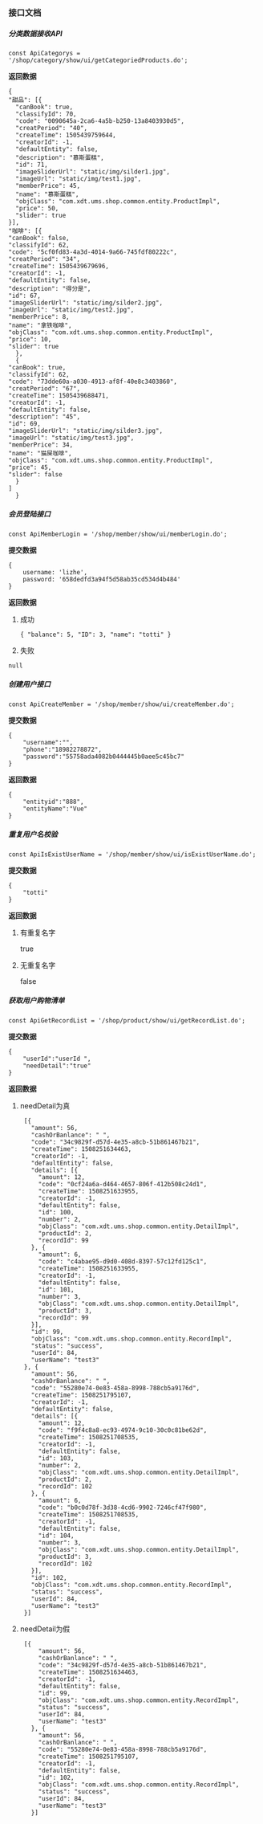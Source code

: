 ### 接口文档

##### 分类数据接收API

    const ApiCategorys = '/shop/category/show/ui/getCategoriedProducts.do';
    

**返回数据**

	{
	"甜品": [{
	  "canBook": true,
	  "classifyId": 70,
	  "code": "0090645a-2ca6-4a5b-b250-13a8403930d5",
	  "creatPeriod": "40",
	  "createTime": 1505439759644,
	  "creatorId": -1,
	  "defaultEntity": false,
	  "description": "慕斯蛋糕",
	  "id": 71,
	  "imageSliderUrl": "static/img/silder1.jpg",
	  "imageUrl": "static/img/test1.jpg",
	  "memberPrice": 45,
	  "name": "慕斯蛋糕",
	  "objClass": "com.xdt.ums.shop.common.entity.ProductImpl",
	  "price": 50,
	  "slider": true
	}],
	"咖啡": [{
	"canBook": false,
	"classifyId": 62,
	"code": "5cf0fd83-4a3d-4014-9a66-745fdf80222c",
	"creatPeriod": "34",
	"createTime": 1505439679696,
	"creatorId": -1,
	"defaultEntity": false,
	"description": "得分是",
	"id": 67,
	"imageSliderUrl": "static/img/silder2.jpg",
	"imageUrl": "static/img/test2.jpg",
	"memberPrice": 8,
	"name": "拿铁咖啡",
	"objClass": "com.xdt.ums.shop.common.entity.ProductImpl",
	"price": 10,
	"slider": true
	  },
	  {
	"canBook": true,
	"classifyId": 62,
	"code": "73dde60a-a030-4913-af8f-40e8c3403860",
	"creatPeriod": "67",
	"createTime": 1505439688471,
	"creatorId": -1,
	"defaultEntity": false,
	"description": "45",
	"id": 69,
	"imageSliderUrl": "static/img/silder3.jpg",
	"imageUrl": "static/img/test3.jpg",
	"memberPrice": 34,
	"name": "猫屎咖啡",
	"objClass": "com.xdt.ums.shop.common.entity.ProductImpl",
	"price": 45,
	"slider": false
	  }
	]
	  }


##### 会员登陆接口

    const ApiMemberLogin = '/shop/member/show/ui/memberLogin.do';

**提交数据**

    { 
		username: 'lizhe',
      	password: '658dedfd3a94f5d58ab35cd534d4b484'
	}

**返回数据**

1. 成功

	`{
		"balance": 5,
		"ID": 3,
		"name": "totti"
	}`

2. 失败

`
null
`

##### 创建用户接口

    const ApiCreateMember = '/shop/member/show/ui/createMember.do';

**提交数据**

	{
		"username":"",
		"phone":"18982278872",
		"password":"55758ada4082b0444445b0aee5c45bc7"
	}


**返回数据**

	{
		"entityid":"888",
		"entityName":"Vue"
	}


#####  重复用户名校验
	const ApiIsExistUserName = '/shop/member/show/ui/isExistUserName.do';

**提交数据**

	{
		"totti"
	}

**返回数据**

1. 有重复名字

	true

2. 无重复名字
	
	false

##### 获取用户购物清单
	const ApiGetRecordList = '/shop/product/show/ui/getRecordList.do';

**提交数据**

	{
		"userId":"userId ",
		"needDetail":"true"
	}

**返回数据**

1. needDetail为真
 

		[{
		  "amount": 56,
		  "cashOrBanlance": " ",
		  "code": "34c9829f-d57d-4e35-a8cb-51b861467b21",
		  "createTime": 1508251634463,
		  "creatorId": -1,
		  "defaultEntity": false,
		  "details": [{
		    "amount": 12,
		    "code": "0cf24a6a-d464-4657-806f-412b508c24d1",
		    "createTime": 1508251633955,
		    "creatorId": -1,
		    "defaultEntity": false,
		    "id": 100,
		    "number": 2,
		    "objClass": "com.xdt.ums.shop.common.entity.DetailImpl",
		    "productId": 2,
		    "recordId": 99
		  }, {
		    "amount": 6,
		    "code": "c4abae95-d9d0-408d-8397-57c12fd125c1",
		    "createTime": 1508251633955,
		    "creatorId": -1,
		    "defaultEntity": false,
		    "id": 101,
		    "number": 3,
		    "objClass": "com.xdt.ums.shop.common.entity.DetailImpl",
		    "productId": 3,
		    "recordId": 99
		  }],
		  "id": 99,
		  "objClass": "com.xdt.ums.shop.common.entity.RecordImpl",
		  "status": "success",
		  "userId": 84,
		  "userName": "test3"
		}, {
		  "amount": 56,
		  "cashOrBanlance": " ",
		  "code": "55280e74-0e83-458a-8998-788cb5a9176d",
		  "createTime": 1508251795107,
		  "creatorId": -1,
		  "defaultEntity": false,
		  "details": [{
		    "amount": 12,
		    "code": "f9f4c8a8-ec93-4974-9c10-30c0c81be62d",
		    "createTime": 1508251708535,
		    "creatorId": -1,
		    "defaultEntity": false,
		    "id": 103,
		    "number": 2,
		    "objClass": "com.xdt.ums.shop.common.entity.DetailImpl",
		    "productId": 2,
		    "recordId": 102
		  }, {
		    "amount": 6,
		    "code": "b0c0d78f-3d38-4cd6-9902-7246cf47f980",
		    "createTime": 1508251708535,
		    "creatorId": -1,
		    "defaultEntity": false,
		    "id": 104,
		    "number": 3,
		    "objClass": "com.xdt.ums.shop.common.entity.DetailImpl",
		    "productId": 3,
		    "recordId": 102
		  }],
		  "id": 102,
		  "objClass": "com.xdt.ums.shop.common.entity.RecordImpl",
		  "status": "success",
		  "userId": 84,
		  "userName": "test3"
		}]


2. needDetail为假

		[{
		    "amount": 56,
		    "cashOrBanlance": " ",
		    "code": "34c9829f-d57d-4e35-a8cb-51b861467b21",
		    "createTime": 1508251634463,
		    "creatorId": -1,
		    "defaultEntity": false,
		    "id": 99,
		    "objClass": "com.xdt.ums.shop.common.entity.RecordImpl",
		    "status": "success",
		    "userId": 84,
		    "userName": "test3"
		  }, {
		    "amount": 56,
		    "cashOrBanlance": " ",
		    "code": "55280e74-0e83-458a-8998-788cb5a9176d",
		    "createTime": 1508251795107,
		    "creatorId": -1,
		    "defaultEntity": false,
		    "id": 102,
		    "objClass": "com.xdt.ums.shop.common.entity.RecordImpl",
		    "status": "success",
		    "userId": 84,
		    "userName": "test3"
		  }]